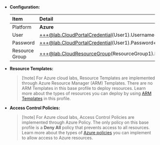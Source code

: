 - **Configuration:**

    | Item | Detail |
    |:---------|:---------|
    | Platform | **Azure** |
    | User | +++@lab.CloudPortalCredential(User1).Username+++ |
    | Password | +++@lab.CloudPortalCredential(User1).Password+++ |
    | Resource Group | +++@lab.CloudResourceGroup(ResourceGroup1).Name+++|

- **Resource Templates:**

    >[!note] For Azure cloud labs, Resource Templates are implemented through Azure Resource Manager (ARM) Templates. There are no ARM Templates in this base profile to deploy resources. Learn more about the types of resources you can deploy by using [ARM Templates](https://learn.microsoft.com/en-us/azure/azure-resource-manager/templates/overview) in this profile. 

- **Access Control Policies:**

    >[!note] For Azure cloud labs, Access Control Policies are implemented through Azure Policy. The only policy on this base profile is a **Deny All** policy that prevents access to all resources. Learn more about the types of [Azure policies](https://learn.microsoft.com/en-us/azure/governance/policy/overview) you can implement to allow access to Azure resources. 